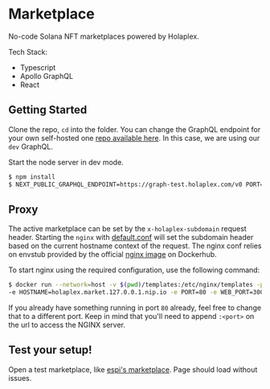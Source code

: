 # Marketplace

No-code Solana NFT marketplaces powered by Holaplex.

Tech Stack:

- Typescript
- Apollo GraphQL
- React

## Getting Started

Clone the repo, `cd` into the folder.
You can change the GraphQL endpoint for your own self-hosted one [repo available here](https://github.com/holaplex/solana-indexer).
In this case, we are using our `dev` GraphQL.

Start the node server in dev mode.
```bash
$ npm install
$ NEXT_PUBLIC_GRAPHQL_ENDPOINT=https://graph-test.holaplex.com/v0 PORT=3000 npx next dev
```

## Proxy
The active marketplace can be set by the `x-holaplex-subdomain` request header. Starting the `nginx` with [default.conf](/main/templates/default.conf.template) will set the subdomain header based on the current hostname context of the request.
The nginx conf relies on envstub provided by the official [nginx image](https://hub.docker.com/_/nginx) on Dockerhub.

To start nginx using the required configuration, use the following command:
```bash
$ docker run --network=host -v $(pwd)/templates:/etc/nginx/templates -p 8080:4000 \
-e HOSTNAME=holaplex.market.127.0.0.1.nip.io -e PORT=80 -e WEB_PORT=3000 -e PROXY_HOST=127.0.0.1.nip.io nginx:latest
```
If you already have something running in port `80` already, feel free to change that to a different port.  Keep in mind that  you'll need to append `:<port>` on the url to access the NGINX server.


## Test your setup!
Open a test marketplace, like [espi's marketplace](http://espi.dev.holaplex.market.127.0.0.1.nip.io). Page should load without issues.
